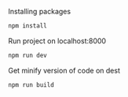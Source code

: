 Installing packages 
```bash
npm install
```

Run project on localhost:8000
```bash
npm run dev
```

Get minify version of code on dest
```bash
npm run build
```